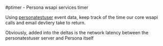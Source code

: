 #ptimer - Persona wsapi services timer

Using [personatestuser](https://github/jedp/personatestuser) event data, keep
track of the time our core wsapi calls and email devliery take to return.

Obviously, added into the deltas is the network latency between the
personatestuser server and Persona itself



